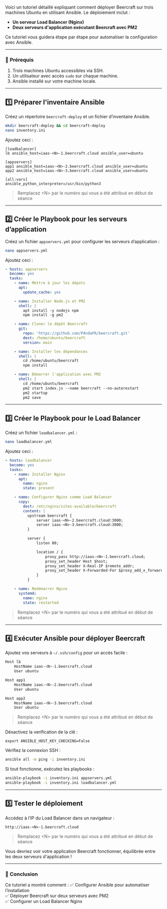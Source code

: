 Voici un tutoriel détaillé expliquant comment déployer Beercraft sur trois machines Ubuntu en utilisant Ansible. Le déploiement inclut :

- **Un serveur Load Balancer (Nginx)**
- **Deux serveurs d'application exécutant Beercraft avec PM2**
  
Ce tutoriel vous guidera étape par étape pour automatiser la configuration avec Ansible.

---

### 📜 **Prérequis**
1. Trois machines Ubuntu accessibles via SSH.
2. Un utilisateur avec accès `sudo` sur chaque machine.
3. Ansible installé sur votre machine locale.

---

## **1️⃣ Préparer l'inventaire Ansible**
Créez un répertoire `beercraft-deploy` et un fichier d’inventaire Ansible.

```bash
mkdir beercraft-deploy && cd beercraft-deploy
nano inventory.ini
```

Ajoutez ceci :

```
[loadbalancer]
lb ansible_host=iaas-<N>-1.beercraft.cloud ansible_user=ubuntu

[appservers]
app1 ansible_host=iaas-<N>-2.beercraft.cloud ansible_user=ubuntu
app2 ansible_host=iaas-<N>-3.beercraft.cloud ansible_user=ubuntu

[all:vars]
ansible_python_interpreter=/usr/bin/python3
```

> Remplacez \<N\> par le numéro qui vous a été attribué en début de séance
---

## **2️⃣ Créer le Playbook pour les serveurs d’application**
Créez un fichier `appservers.yml` pour configurer les serveurs d’application :

```bash
nano appservers.yml
```

Ajoutez ceci :

```yaml
- hosts: appservers
  become: yes
  tasks:
    - name: Mettre à jour les dépots
      apt:
        update_cache: yes

    - name: Installer Node.js et PM2
      shell: |
        apt install -y nodejs npm
        npm install -g pm2

    - name: Cloner le dépôt Beercraft
      git:
        repo: 'https://github.com/P4ndaFR/beercraft.git'
        dest: /home/ubuntu/beercraft
        version: main

    - name: Installer les dépendances
      shell: |
        cd /home/ubuntu/beercraft
        npm install

    - name: Démarrer l'application avec PM2
      shell: |
        cd /home/ubuntu/beercraft
        pm2 start index.js --name beercraft --no-autorestart
        pm2 startup
        pm2 save
```

---

## **3️⃣ Créer le Playbook pour le Load Balancer**
Créez un fichier `loadbalancer.yml` :

```bash
nano loadbalancer.yml
```

Ajoutez ceci :

```yaml
- hosts: loadbalancer
  become: yes
  tasks:
    - name: Installer Nginx
      apt:
        name: nginx
        state: present

    - name: Configurer Nginx comme Load Balancer
      copy:
        dest: /etc/nginx/sites-available/beercraft
        content: |
          upstream beercraft {
              server iaas-<N>-2.beercraft.cloud:3000;
              server iaas-<N>-3.beercraft.cloud:3000;
          }

          server {
              listen 80;

              location / {
                  proxy_pass http://iaas-<N>-1.beercraft.cloud;
                  proxy_set_header Host $host;
                  proxy_set_header X-Real-IP $remote_addr;
                  proxy_set_header X-Forwarded-For $proxy_add_x_forwarded_for;
              }
          }

    - name: Redémarrer Nginx
      systemd:
        name: nginx
        state: restarted
```

> Remplacez \<N\> par le numéro qui vous a été attribué en début de séance

---

## **4️⃣ Exécuter Ansible pour déployer Beercraft**
Ajoutez vos serveurs à `~/.ssh/config` pour un accès facile :

```bash
Host lb
    HostName iaas-<N>-1.beercraft.cloud
    User ubuntu

Host app1
    HostName iaas-<N>-2.beercraft.cloud
    User ubuntu

Host app2
    HostName iaas-<N>-3.beercraft.cloud
    User ubuntu
```

> Remplacez \<N\> par le numéro qui vous a été attribué en début de séance

Désactivez la verification de la clé :
```
export ANSIBLE_HOST_KEY_CHECKING=False
```

Vérifiez la connexion SSH :

```bash
ansible all -m ping -i inventory.ini
```

Si tout fonctionne, exécutez les playbooks :

```bash
ansible-playbook -i inventory.ini appservers.yml
ansible-playbook -i inventory.ini loadbalancer.yml
```

---

## **5️⃣ Tester le déploiement**
Accédez à l’IP du Load Balancer dans un navigateur :

```
http://iaas-<N>-1.beercraft.cloud
```
> Remplacez \<N\> par le numéro qui vous a été attribué en début de séance

Vous devriez voir votre application Beercraft fonctionner, équilibrée entre les deux serveurs d'application !

---

### 🎯 **Conclusion**
Ce tutoriel a montré comment :
✅ Configurer Ansible pour automatiser l’installation  
✅ Déployer Beercraft sur deux serveurs avec PM2  
✅ Configurer un Load Balancer Nginx  
